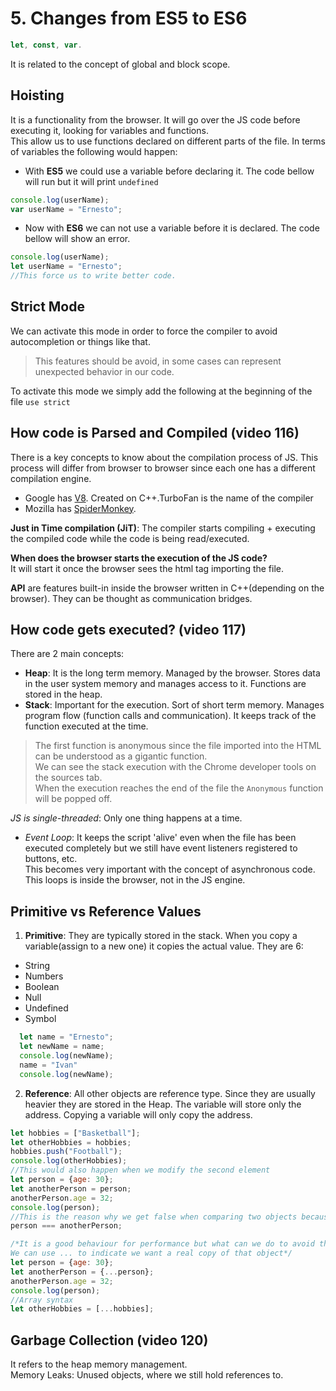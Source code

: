 # 5. Changes from ES5 to ES6

```JavaScript
let, const, var.
```

It is related to the concept of global and block scope.

## Hoisting

It is a functionality from the browser. It will go over the JS code before executing it, looking for variables and functions.  
This allow us to use functions declared on different parts of the file. In terms of variables the following would happen:

- With **ES5** we could use a variable before declaring it. The code bellow will run but it will print `undefined`

```JavaScript
console.log(userName);
var userName = "Ernesto";
```

- Now with **ES6** we can not use a variable before it is declared. The code bellow will show an error.

```JavaScript
console.log(userName);
let userName = "Ernesto";
//This force us to write better code.
```

## Strict Mode

We can activate this mode in order to force the compiler to avoid autocompletion or things like that.
>This features should be avoid, in some cases can represent unexpected behavior in our code.

To activate this mode we simply add the following at the beginning of the file `use strict`

## How code is Parsed and Compiled (video 116)

There is a key concepts to know about the compilation process of JS.
This process will differ from browser to browser since each one has a different compilation engine.

- Google has [V8](https://hackernoon.com/javascript-v8-engine-explained-3f940148d4ef). Created on C++.TurboFan is the name of the compiler
- Mozilla has [SpiderMonkey](https://developer.mozilla.org/en-US/docs/Mozilla/Projects/SpiderMonkey/Internals).

**Just in Time compilation (JiT)**: The compiler starts compiling + executing the compiled code while the code is being read/executed.

**When does the browser starts the execution of the JS code?**  
It will start it once the browser sees the html tag importing the file.

**API** are features built-in inside the browser written in C++(depending on the browser). They can be thought as communication bridges.

## How code gets executed? (video 117)

There are 2 main concepts:

- **Heap**: It is the long term memory. Managed by the browser. Stores data in the user system memory and manages access to it. Functions are stored in the heap.
- **Stack**: Important for the execution. Sort of short term memory. Manages program flow (function calls and communication). It keeps track of the function executed at the time.

>The first function is anonymous since the file imported into the HTML can be understood as a gigantic function.  
>We can see the stack execution with the Chrome developer tools on the sources tab.  
>When the execution reaches the end of the file the `Anonymous` function will be popped off.

*JS is single-threaded*: Only one thing happens at a time.

- *Event Loop*: It keeps the script 'alive' even when the file has been executed completely but we still have event listeners registered to buttons, etc.  
This becomes very important with the concept of asynchronous code.
This loops is inside the browser, not in the JS engine.

## **Primitive vs Reference Values**

1. **Primitive**: They are typically stored in the stack. When you copy a variable(assign to a new one) it copies the actual value. They are 6:  

- String
- Numbers
- Boolean
- Null
- Undefined
- Symbol

```JavaScript
  let name = "Ernesto";
  let newName = name;
  console.log(newName);
  name = "Ivan"
  console.log(newName);
```

2. **Reference**: All other objects are reference type. Since they are usually heavier they are stored in the Heap.
The variable will store only the address. Copying a variable will only copy the address.

```JavaScript
let hobbies = ["Basketball"];
let otherHobbies = hobbies;
hobbies.push("Football");
console.log(otherHobbies);
//This would also happen when we modify the second element
let person = {age: 30};
let anotherPerson = person;
anotherPerson.age = 32;
console.log(person);
//This is the reason why we get false when comparing two objects because we are comparing their memory address value which for sure is not the same.
person === anotherPerson;

/*It is a good behaviour for performance but what can we do to avoid this when necessary?
We can use ... to indicate we want a real copy of that object*/
let person = {age: 30};
let anotherPerson = {...person};
anotherPerson.age = 32;
console.log(person);
//Array syntax
let otherHobbies = [...hobbies];
```

## Garbage Collection (video 120)

It refers to the heap memory management.  
Memory Leaks: Unused objects, where we still hold references to.
